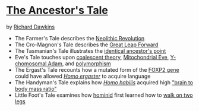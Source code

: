 # [The Ancestor's Tale](https://en.wikipedia.org/wiki/The_Ancestor%27s_Tale)

by [Richard Dawkins](https://en.wikipedia.org/wiki/Richard_Dawkins)

- The Farmer's Tale describes the [Neolithic Revolution](https://en.wikipedia.org/wiki/Neolithic_Revolution)
- The Cro-Magnon's Tale describes the [Great Leap Forward](https://en.wikipedia.org/wiki/Behavioral_modernity)
- The Tasmanian's Tale illustrates the [identical ancestor's point](https://en.wikipedia.org/wiki/Identical_ancestors_point)
- Eve's Tale touches upon [coalescent theory](https://en.wikipedia.org/wiki/Coalescent_theory), [Mitochondrial Eve](https://en.wikipedia.org/wiki/Mitochondrial_Eve), [Y-chomosomal Adam](https://en.wikipedia.org/wiki/Y-chromosomal_Adam), and [polymorphism](https://en.wikipedia.org/wiki/Polymorphism_%28biology%29)
- The Ergast's Tale recounts how a mutated form of the [FOXP2 gene](https://en.wikipedia.org/wiki/FOXP2) could have allowed [*Homo ergaster*](https://en.wikipedia.org/wiki/Homo_ergaster) to acquire language
- The Handyman's Tale explains how [*Homo habilis*](https://en.wikipedia.org/wiki/Homo_habilis) acquired high ["brain to body mass ratio"](https://en.wikipedia.org/wiki/Brain_to_body_mass_ratio)
- Little Foot's Tale examines how [hominid](https://en.wikipedia.org/wiki/Hominid) first learned how to [walk on two legs](https://en.wikipedia.org/wiki/Bipedalism)
